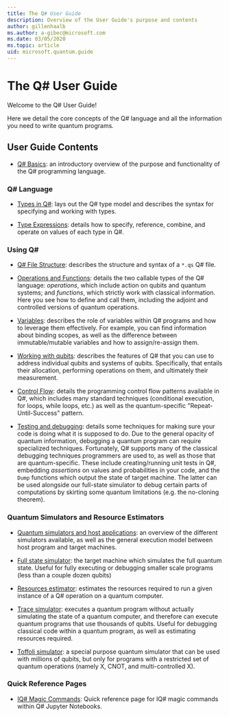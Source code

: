 ```yaml
---
title: The Q# User Guide
description: Overview of the User Guide's purpose and contents
author: gillenhaalb
ms.author: a-gibec@microsoft.com
ms.date: 03/05/2020
ms.topic: article
uid: microsoft.quantum.guide
---
```


# The Q# User Guide

Welcome to the Q# User Guide! 

Here we detail the core concepts of the Q# language and all the information you need to write quantum programs.

## User Guide Contents

- [Q# Basics](xref:microsoft.quantum.guide.basics): an introductory overview of the purpose and functionality of the Q# programming language. 

### Q# Language

- [Types in Q#](xref:microsoft.quantum.guide.types): lays out the Q# type model and describes the syntax for specifying and working with types.

- [Type Expressions](xref:microsoft.quantum.guide.expressions): details how to specify, reference, combine, and operate on values of each type in Q#. 

### Using Q#

- [Q# File Structure](xref:microsoft.quantum.guide.filestructure): describes the structure and syntax of a `*.qs` Q# file.

- [Operations and Functions](xref:microsoft.quantum.guide.operationsfunctions): details the two callable types of the Q# language: *operations*, which include action on qubits and quantum systems; and *functions*, which strictly work with classical information. 
    Here you see how to define and call them, including the adjoint and controlled versions of quantum operations.

- [Variables](xref:microsoft.quantum.guide.variables): describes the role of variables within Q# programs and how to leverage them effectively. 
    For example, you can find information about binding scopes, as well as the difference between immutable/mutable variables and how to assign/re-assign them.

- [Working with qubits](xref:microsoft.quantum.guide.qubits): describes the features of Q# that you can use to address individual qubits and systems of qubits. 
    Specifically, that entails their allocation, performing operations on them, and ultimately their measurement. 

- [Control Flow](xref:microsoft.quantum.guide.controlflow): details the programming control flow patterns available in Q#, which includes many standard techniques (conditional execution, for loops, while loops, etc.) as well as the quantum-specific "Repeat-Until-Success" pattern.

- [Testing and debugging](xref:microsoft.quantum.guide.testingdebugging): details some techniques for making sure your code is doing what it is supposed to do. 
    Due to the general opacity of quantum information, debugging a quantum program can require specialized techniques. 
    Fortunately, Q# supports many of the classical debugging techniques programmers are used to, as well as those that are quantum-specific. These include creating/running unit tests in Q#, embedding *assertions* on values and probabilities in your code, and the `Dump` functions which output the state of target machine. 
    The latter can be used alongside our full-state simulator to debug certain parts of computations by skirting some quantum limitations (e.g. the no-cloning theorem).

### Quantum Simulators and Resource Estimators

- [Quantum simulators and host applications](xref:microsoft.quantum.machines): an overview of the different simulators available, as well as the general execution model between host program and target machines.

- [Full state simulator](xref:microsoft.quantum.machines.full-state-simulator): the target machine which simulates the full quantum state. Useful for fully executing or debugging smaller scale programs (less than a couple dozen qubits)

- [Resources estimator](xref:microsoft.quantum.machines.resources-estimator): estimates the resources required to run a given instance of a Q# operation on a quantum computer.

- [Trace simulator](xref:microsoft.quantum.machines.qc-trace-simulator.intro): executes a quantum program without actually simulating the state of a quantum computer, and therefore can execute quantum programs that use thousands of qubits. Useful for debugging classical code within a quantum program, as well as estimating resources required.

- [Toffoli simulator](xref:microsoft.quantum.machines.toffoli-simulator): a special purpose quantum simulator that can be used with millions of qubits, but only for programs with a restricted set of quantum operations (namely X, CNOT, and multi-controlled X).

### Quick Reference Pages

- [IQ# Magic Commands](xref:microsoft.quantum.guide.quickref.iqsharp): Quick reference page for IQ# magic commands within Q# Jupyter Notebooks.
